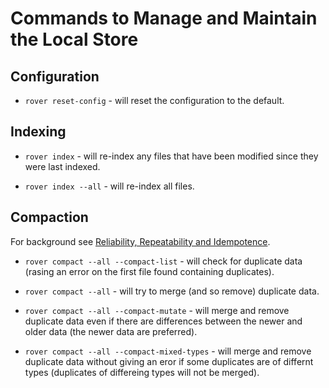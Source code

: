 
# Commands to Manage and Maintain the Local Store

## Configuration

* `rover reset-config` - will reset the configuration to the default.

## Indexing

* `rover index` - will re-index any files that have been modified
  since they were last indexed.

* `rover index --all` - will re-index all files.

## Compaction

For background see [Reliability, Repeatability and
Idempotence](./reliability.md).

* `rover compact --all --compact-list` - will check for duplicate data
  (rasing an error on the first file found containing duplicates).

* `rover compact --all` - will try to merge (and so remove) duplicate
  data.

* `rover compact --all --compact-mutate` - will merge and remove
  duplicate data even if there are differences between the newer and
  older data (the newer data are preferred).

* `rover compact --all --compact-mixed-types` - will merge and remove
   duplicate data without giving an eror if some duplicates are of
   differnt types (duplicates of differeing types will not be merged).
